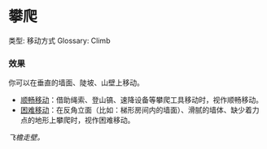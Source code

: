 # 攀爬

类型: 移动方式
Glossary: Climb

### 效果

你可以在垂直的墙面、陡坡、山壁上移动。

- [顺畅移动](https://www.notion.so/1b3d619a067b80ddb92bd4c0f14fb4cb?pvs=21)：借助绳索、登山镐、速降设备等攀爬工具移动时，视作顺畅移动。
- [困难移动](https://www.notion.so/1b3d619a067b807abb81c1da28d324b2?pvs=21)：在反角立面（比如：梯形房间内的墙面）、滑腻的墙体、缺少着力点的地形上攀爬时，视作困难移动。

*飞檐走壁。*